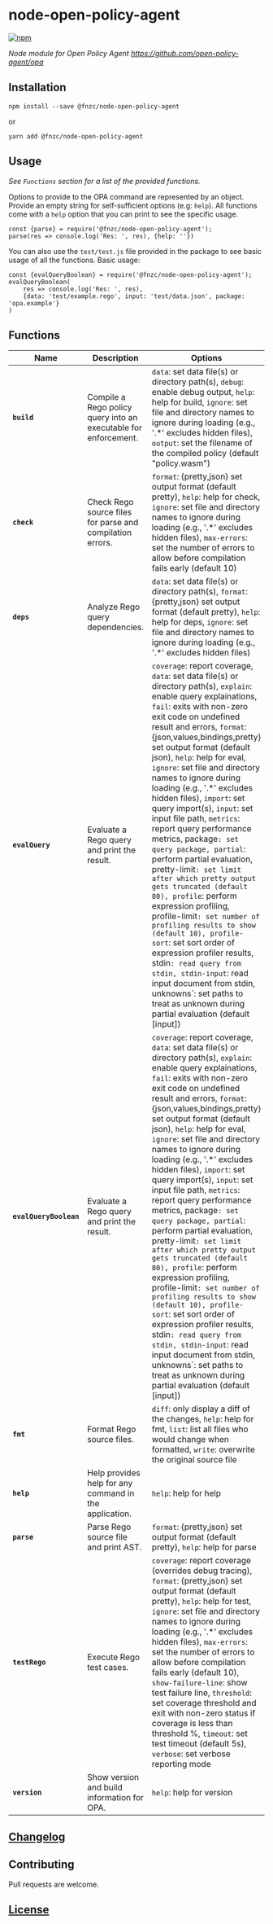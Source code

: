 # node-open-policy-agent

[![npm](https://img.shields.io/npm/v/@fnzc/node-open-policy-agent.svg)](https://www.npmjs.com/package/@fnzc/node-open-policy-agent)

_Node module for Open Policy Agent https://github.com/open-policy-agent/opa_

## Installation

```
npm install --save @fnzc/node-open-policy-agent
```
or
```
yarn add @fnzc/node-open-policy-agent
```

## Usage

_See `Functions` section for a list of the provided functions._

Options to provide to the OPA command are represented by an object. Provide an empty string for self-sufficient options (e.g: `help`).
All functions come with a `help` option that you can print to see the specific usage.

```
const {parse} = require('@fnzc/node-open-policy-agent');
parse(res => console.log('Res: ', res), {help: ''})
```

You can also use the `test/test.js` file provided in the package to see basic usage of all the functions.
Basic usage:

```
const {evalQueryBoolean} = require('@fnzc/node-open-policy-agent');
evalQueryBoolean(
    res => console.log('Res: ', res),
    {data: 'test/example.rego', input: 'test/data.json', package: 'opa.example'}
)
```

## Functions

| Name | Description | Options | OPA equivalent |
|---|---|---|---|
|**`build`**|Compile a Rego policy query into an executable for enforcement.|`data`: set data file(s) or directory path(s), `debug`: enable debug output, `help`: help for build, `ignore`: set file and directory names to ignore during loading (e.g., '.*' excludes hidden files), `output`: set the filename of the compiled policy (default "policy.wasm")|`opa build`|
|**`check`**|Check Rego source files for parse and compilation errors.|`format`: {pretty,json} set output format (default pretty), `help`: help for check, `ignore`: set file and directory names to ignore during loading (e.g., '.*' excludes hidden files), `max-errors`: set the number of errors to allow before compilation fails early (default 10)|`opa check`|
|**`deps`**|Analyze Rego query dependencies.|`data`: set data file(s) or directory path(s), `format`: {pretty,json} set output format (default pretty), `help`: help for deps, `ignore`: set file and directory names to ignore during loading (e.g., '.*' excludes hidden files)|`opa deps`|
|**`evalQuery`**|Evaluate a Rego query and print the result.|`coverage`: report coverage, `data`: set data file(s) or directory path(s), `explain`: enable query explainations, `fail`: exits with non-zero exit code on undefined result and errors, `format`: {json,values,bindings,pretty} set output format (default json), `help`: help for eval, `ignore`: set file and directory names to ignore during loading (e.g., '.*' excludes hidden files), `import`: set query import(s), `input`: set input file path, `metrics`: report query performance metrics, package`: set query package, partial`: perform partial evaluation, pretty-limit`: set limit after which pretty output gets truncated (default 80), profile`: perform expression profiling, profile-limit`: set number of profiling results to show (default 10), profile-sort`: set sort order of expression profiler results, stdin`: read query from stdin, stdin-input`: read input document from stdin, unknowns`: set paths to treat as unknown during partial evaluation (default [input])|`opa eval`|
|**`evalQueryBoolean`**|Evaluate a Rego query and print the result.|`coverage`: report coverage, `data`: set data file(s) or directory path(s), `explain`: enable query explainations, `fail`: exits with non-zero exit code on undefined result and errors, `format`: {json,values,bindings,pretty} set output format (default json), `help`: help for eval, `ignore`: set file and directory names to ignore during loading (e.g., '.*' excludes hidden files), `import`: set query import(s), `input`: set input file path, `metrics`: report query performance metrics, package`: set query package, partial`: perform partial evaluation, pretty-limit`: set limit after which pretty output gets truncated (default 80), profile`: perform expression profiling, profile-limit`: set number of profiling results to show (default 10), profile-sort`: set sort order of expression profiler results, stdin`: read query from stdin, stdin-input`: read input document from stdin, unknowns`: set paths to treat as unknown during partial evaluation (default [input])|`opa eval "data.[package].allow"`|
|**`fmt`**|Format Rego source files.|`diff`: only display a diff of the changes, `help`: help for fmt, `list`: list all files who would change when formatted, `write`: overwrite the original source file|`opa fmt`|
|**`help`**|Help provides help for any command in the application.|`help`: help for help|`opa help`|
|**`parse`**|Parse Rego source file and print AST.|`format`: {pretty,json} set output format (default pretty), `help`: help for parse|`opa parse`|
|**`testRego`**|Execute Rego test cases.|`coverage`: report coverage (overrides debug tracing), `format`: {pretty,json} set output format (default pretty), `help`: help for test, `ignore`: set file and directory names to ignore during loading (e.g., '.*' excludes hidden files), `max-errors`: set the number of errors to allow before compilation fails early (default 10), `show-failure-line`: show test failure line, `threshold`: set coverage threshold and exit with non-zero status if coverage is less than threshold %, `timeout`: set test timeout (default 5s), `verbose`: set verbose reporting mode|`opa test`|
|**`version`**|Show version and build information for OPA.|`help`: help for version|`opa version`|

## [Changelog](https://github.com/fnzc/node-open-policy-agent/blob/master/CHANGELOG.md)

## Contributing

Pull requests are welcome.

## [License](https://github.com/fnzc/node-open-policy-agent/blob/master/LICENSE)
